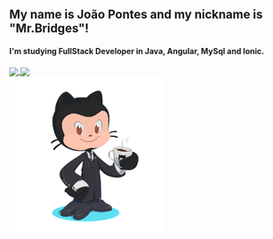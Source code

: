 ## My name is João Pontes and my nickname is "Mr.Bridges"!
#### I'm studying FullStack Developer in Java, Angular, MySql and Ionic.
<div>
<a href="https://github.com/joaogomes456">
<img align="center" height="180rem" src="https://github-readme-stats.vercel.app/api?username=joaogomes456&show_icons=true&theme=dracula&include_all_commits=true&count_private=true"/>
<img align="center" height="180rem" src="https://github-readme-stats.vercel.app/api/top-langs/?username=joaogomes456&layout=compact&langs_count=7&theme=dracula"/>
<div>
<img align="start" height="280rem"src="my-octocat.png">
</div>
<a/>
</div>
